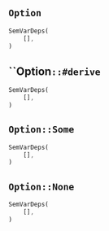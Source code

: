 ## `Option`

```rust
SemVarDeps(
    [],
)
```

## ``Option`::#derive`

```rust
SemVarDeps(
    [],
)
```

## `Option::Some`

```rust
SemVarDeps(
    [],
)
```

## `Option::None`

```rust
SemVarDeps(
    [],
)
```
